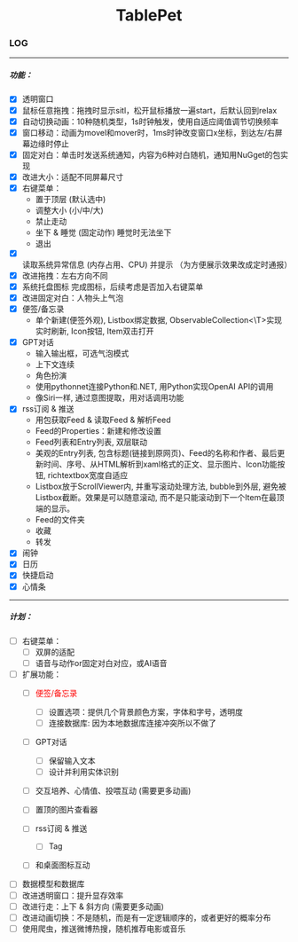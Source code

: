 # <center>TablePet</center>

### LOG
---
##### 功能：

- [x] 透明窗口
- [x] 鼠标任意拖拽：拖拽时显示sitl，松开鼠标播放一遍start，后默认回到relax
- [x] 自动切换动画：10种随机类型，1s时钟触发，使用自适应阈值调节切换频率
- [x] 窗口移动：动画为movel和mover时，1ms时钟改变窗口x坐标，到达左/右屏幕边缘时停止
- [x] 固定对白：单击时发送系统通知，内容为6种对白随机，通知用NuGget的包实现
- [x] 改进大小：适配不同屏幕尺寸
- [x] 右键菜单：
    - 置于顶层 (默认选中)
    - 调整大小 (小/中/大)
    - 禁止走动
    - 坐下 & 睡觉 (固定动作) 睡觉时无法坐下
    - 退出
- [x] 读取系统异常信息 (内存占用、CPU) 并提示 （为方便展示效果改成定时通报）
- [x] 改进拖拽：左右方向不同
- [x] 系统托盘图标 完成图标，后续考虑是否加入右键菜单
- [x] 改进固定对白：人物头上气泡
- [x] 便签/备忘录
    - 单个新建(便签外观), Listbox绑定数据, ObservableCollection<\T>实现实时刷新, Icon按钮, Item双击打开
- [x] GPT对话
    - 输入输出框，可选气泡模式
    - 上下文连续
    - 角色扮演
    - 使用pythonnet连接Python和.NET, 用Python实现OpenAI API的调用
    - 像Siri一样, 通过意图提取，用对话调用功能
- [x] rss订阅 & 推送
    - 用包获取Feed & 读取Feed & 解析Feed
    - Feed的Properties：新建和修改设置
    - Feed列表和Entry列表, 双层联动
    - 美观的Entry列表, 包含标题(链接到原网页)、Feed的名称和作者、最后更新时间、序号、从HTML解析到xaml格式的正文、显示图片、Icon功能按钮, richtextbox宽度自适应
    - Listbox放于ScrollViewer内, 并重写滚动处理方法, bubble到外层, 避免被Listbox截断。效果是可以随意滚动, 而不是只能滚动到下一个Item在最顶端的显示。
    - Feed的文件夹
    - 收藏
    - 转发
- [x] 闹钟
- [x] 日历
- [x] 快捷启动
- [x] 心情条

---

##### 计划：

- [ ] 右键菜单：
    - [ ] 双屏的适配
    - [ ] 语音与动作or固定对白对应，或AI语音
- [ ] 扩展功能：
    - [ ] <font color=red>便签/备忘录</font>
        - [ ] 设置选项：提供几个背景颜色方案，字体和字号，透明度
        - [ ] 连接数据库: 因为本地数据库连接冲突所以不做了
    - [ ] GPT对话
        - [ ] 保留输入文本
        - [ ] 设计并利用实体识别
    - [ ] 交互培养、心情值、投喂互动 (需要更多动画)
        
    - [ ] 置顶的图片查看器
    - [ ] rss订阅 & 推送
        - [ ] Tag
    - [ ] 和桌面图标互动
- [ ] 数据模型和数据库
- [ ] 改进透明窗口：提升显存效率
- [ ] 改进行走：上下 & 斜方向 (需要更多动画)
- [ ] 改进动画切换：不是随机，而是有一定逻辑顺序的，或者更好的概率分布
- [ ] 使用爬虫，推送微博热搜，随机推荐电影或音乐

